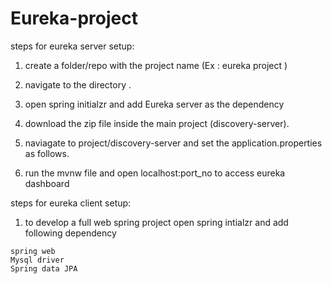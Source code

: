 # Eureka-project


steps for eureka server setup:

1. create a folder/repo with the project name (Ex : eureka project )

2. navigate to the directory .

3. open spring initialzr and add Eureka server as the dependency

4. download the zip file inside the main project (discovery-server).

5. naviagate to project/discovery-server and set the application.properties as follows.

6. run the mvnw file and open localhost:port_no to access eureka dashboard


steps for eureka client setup:

1. to develop a full web spring project open spring intialzr and add following dependency

 ```
 spring web
 Mysql driver
 Spring data JPA
 
 ```

  
